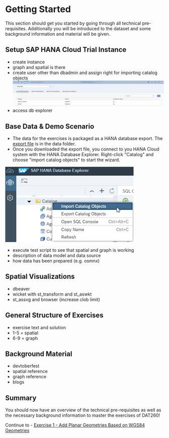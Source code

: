 # Getting Started

This section should get you started by going through all technical pre-requisites. Additionally you will be introduced to the dataset and some background information and material will be given.

## Setup SAP HANA Cloud Trial Instance <a name="subex1"></a>
- create instance
- graph and spatial is there
- create user other than dbadmin and assign right for importing catalog objects
![](images/privilege_assignment.png)
- access db explorer

## Base Data & Demo Scenario <a name="subex2"></a>
- The data for the exercises is packaged as a HANA database export. The [export file](../data/DAT260.tar.gz) is in the data folder.
- Once you downloaded the export file, you connect to you HANA Cloud system with the HANA Database Explorer. Right-click "Catalog" and choose "import catalog objects" to start the wizard.

![](images/import_catalog_objects.png)
- execute test script to see that spatial and graph is working
- description of data model and data source
- how data has been prepared (e.g. osmnx)

## Spatial Visualizations <a name="subex3"></a>
- dbeaver
- wicket with st_transform and st_aswkt
- st_assvg and browser (increase clob limit)

## General Structure of Exercises <a name="subex4"></a>
- exercise text and solution
- 1-5 = spatial
- 6-9 = graph

## Background Material <a name="subex5"></a>
- devtoberfest
- spatial reference
- graph reference
- blogs

## Summary
You should now have an overview of the technical pre-requisites as well as the necessary background information to master the exercises of DAT260!

Continue to - [Exercise 1 - Add Planar Geometries Based on WGS84 Geometries](../ex1/README.md)
